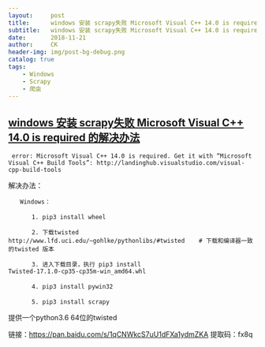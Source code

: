 ```yaml
---
layout:     post
title:      windows 安装 scrapy失败 Microsoft Visual C++ 14.0 is required 的解决办法
subtitle:   windows 安装 scrapy失败 Microsoft Visual C++ 14.0 is required 的解决办法
date:       2018-11-21
author:     CK 
header-img: img/post-bg-debug.png
catalog: true
tags:
    - Windows
    - Scrapy
    - 爬虫
---
```


## [windows 安装 scrapy失败 Microsoft Visual C++ 14.0 is required 的解决办法](https://www.cnblogs.com/eailoo/p/9881013.html)



```
 error: Microsoft Visual C++ 14.0 is required. Get it with “Microsoft Visual C++ Build Tools”: http://landinghub.visualstudio.com/visual-cpp-build-tools
```



解决办法：

```
　　Windows：

　　　　1. pip3 install wheel

　　　　2. 下载twisted http://www.lfd.uci.edu/~gohlke/pythonlibs/#twisted    # 下载和编译器一致的twisted 版本

　　　　3. 进入下载目录，执行 pip3 install Twisted‑17.1.0‑cp35‑cp35m‑win_amd64.whl

　　　　4. pip3 install pywin32

　　　　5. pip3 install scrapy
```



提供一个python3.6 64位的twisted    

链接：https://pan.baidu.com/s/1qCNWkcS7uU1dFXa1ydmZKA 
提取码：fx8q 